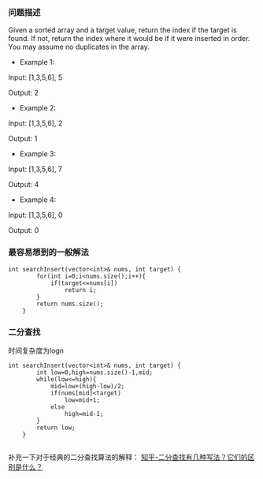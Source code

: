 ### 问题描述

Given a sorted array and a target value, return the index if the target is found. If not, return the index where it would be if it were inserted in order. 
You may assume no duplicates in the array. 

- Example 1:  

Input: [1,3,5,6], 5 

Output: 2

- Example 2:  

Input: [1,3,5,6], 2 

Output: 1

- Example 3:  

Input: [1,3,5,6], 7 

Output: 4

- Example 4:  

Input: [1,3,5,6], 0 

Output: 0

### 最容易想到的一般解法

```
int searchInsert(vector<int>& nums, int target) {
        for(int i=0;i<nums.size();i++){
            if(target<=nums[i])
                return i;
        }
        return nums.size();
    }
```



### 二分查找

时间复杂度为logn

```
int searchInsert(vector<int>& nums, int target) {
        int low=0,high=nums.size()-1,mid;
        while(low<=high){
            mid=low+(high-low)/2;
            if(nums[mid]<target)
                low=mid+1;
            else 
                high=mid-1;
        }
        return low;
    }
    
```

补充一下对于经典的二分查找算法的解释： 
[知乎-二分查找有几种写法？它们的区别是什么？](https://www.zhihu.com/question/36132386/answer/155438728)
